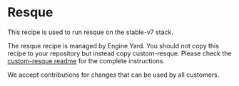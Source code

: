 # Resque

This recipe is used to run resque on the stable-v7 stack.

The resque recipe is managed by Engine Yard. You should not copy this recipe to your repository but instead copy custom-resque. Please check the [custom-resque readme](../../custom-cookbooks/resque/cookbooks/custom-resque) for the complete instructions.

We accept contributions for changes that can be used by all customers.
